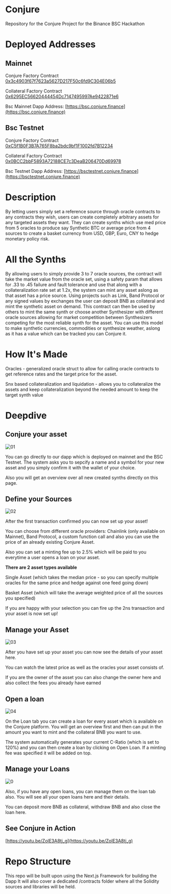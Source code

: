 # Conjure
Repository for the Conjure Project for the Binance BSC Hackathon

# Deployed Addresses

## Mainnet
Conjure Factory Contract [0x3c4903f67f7623a5627D217F50c6fd9C304E06b5](https://bscscan.com/address/0x3c4903f67f7623a5627D217F50c6fd9C304E06b5#code)

Collateral Factory Contract [0x6295EC56620444454Dc7147495997Ae9422871e6](https://bscscan.com/address/0x6295EC56620444454Dc7147495997Ae9422871e6#code)

Bsc Mainnet Dapp Address:  [https://bsc.conjure.finance](https://bsc.conjure.finance)
## Bsc Testnet
Conjure Factory Contract [0xC5f1B0F3B7A765F8ba2bdc9bf1F1002fd7B12234](https://testnet.bscscan.com/address/0xC5f1B0F3B7A765F8ba2bdc9bf1F1002fd7B12234#code)

Collateral Factory Contract [0x0BCC2bbF5893A72188CE7c3DeaB206470Dd69978](https://testnet.bscscan.com/address/0x0BCC2bbF5893A72188CE7c3DeaB206470Dd69978#code)

Bsc Testnet Dapp Address:  [https://bsctestnet.conjure.finance](https://bsctestnet.conjure.finance)
# Description
By letting users simply set a reference source through oracle contracts to any contracts they wish, users can create completely arbitrary assets for any targeted assets they want. They can create synths which use med price from 5 oracles to produce say Synthetic BTC or average price from 4 sources to create a basket currency from USD, GBP, Euro, CNY to hedge monetary policy risk.

# All the Synths
By allowing users to simply provide 3 to 7 oracle sources, the contract will take the market value from the oracle set, using a safety param that allows for .33 to .45 failure and fault tolerance and use that along with a collateralization rate set at 1.2x, the system can mint any asset aslong as that asset has a price source. Using projects such as Link, Band Protocol or any signed values by exchanges the user can deposit BNB as collateral and mint the synthetic asset on demand. This contract can then be used by others to mint the same synth or choose another Synthesizer with different oracle sources allowing for market competition between Synthesizers competing for the most reliable synth for the asset. You can use this model to make synthetic currencies, commodities or synthesize weather, aslong as it has a value which can be tracked you can Conjure it.

# How It's Made
Oracles - generalized oracle struct to allow for calling oracle contracts to get reference rates and the target price for the asset.

Snx based collateralization and liquidation - allows you to collateralize the assets and keep collateralization beyond the needed amount to keep the target synth value

# Deepdive

## Conjure your asset

![01](media/01_Conjure_Create.PNG)

You can go directly to our dapp which is deployed on mainnet and the BSC Testnet. The system asks you to sepcify a name and a symbol for your new asset and you simply confirm it with the wallet of your choice.

Also you will get an overview over all new created synths directly on this page.

## Define your Sources

![02](media/02_Create_Asset.PNG)

After the first transaction confirmed you can now set up your asset!

You can choose from different oracle providers: Chainlink (only available on Mainnet), Band Protocol, a custom function call and also you can use the price of an already existing Conjure Asset.

Also you can set a minting fee up to 2.5% which will be paid to you everytime a user opens a loan on your asset.

**There are 2 asset types available** 

Single Asset (which takes the median price - so you can specify multiple oracles for the same price and hedge against one feed going down)

Basket Asset (which will take the average weighted price of all the sources you specified)

If you are happy with your selection you can fire up the 2ns transaction and your asset is now set up!

## Manage your Asset

![03](media/03_Detail_Overview.PNG)

After you have set up your asset you can now see the details of your asset here.

You can watch the latest price as well as the oracles your asset consists of.

If you are the owner of the asset you can also change the owner here and also collect the fees you already have earned

## Open a loan

![04](media/04_Create_Loan.PNG)

On the Loan tab you can create a loan for every asset which is available on the Conjure platform. You will get an overview first and then can put in the amount you want to mint and the collateral BNB you want to use.

The system automatically generates your current C-Ratio (which is set to 120%) and you can then create a loan by clicking on Open Loan. If a minting fee was specified it will be added on top.

## Manage your Loans

![0](media/05_Loan_created.PNG)

Also, if you have any open loans, you can manage them on the loan tab also. You will see all your open loans here and their details.

You can deposit more BNB as collateral, withdraw BNB and also close the loan here.

## See Conjure in Action

[https://youtu.be/ZolE3A8tj_g](https://youtu.be/ZolE3A8tj_g)

# Repo Structure

This repo will be built upon using the Next.js Framework for building the Dapp
It will also cover a dedicated /contracts folder where all the Solidity sources and libraries will be held.
